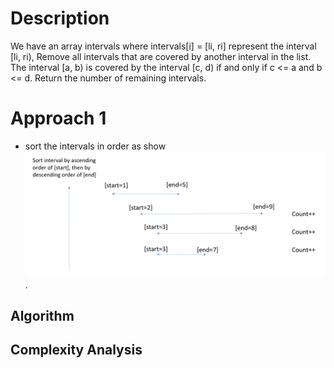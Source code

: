 # Description
We have an array intervals where intervals[i] = [li, ri] represent the interval [li, ri),
Remove all intervals that are covered by another interval in the list.
The interval [a, b) is covered by the interval [c, d) if and only if c <= a and b <= d.
Return the number of remaining intervals.
# Approach 1
* sort the intervals in order as show ![image info](./1.png).
## Algorithm
## Complexity Analysis